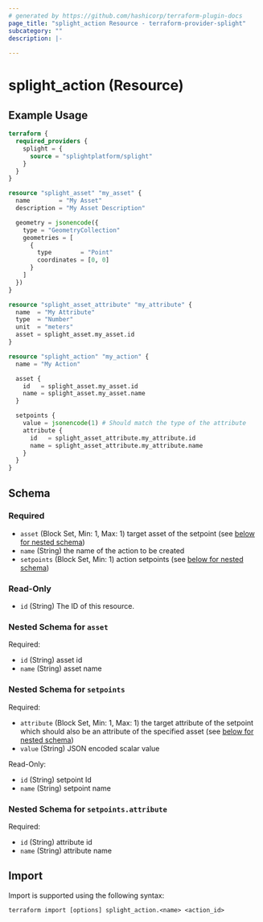 ```yaml
---
# generated by https://github.com/hashicorp/terraform-plugin-docs
page_title: "splight_action Resource - terraform-provider-splight"
subcategory: ""
description: |-
  
---
```


# splight_action (Resource)



## Example Usage

```terraform
terraform {
  required_providers {
    splight = {
      source = "splightplatform/splight"
    }
  }
}

resource "splight_asset" "my_asset" {
  name        = "My Asset"
  description = "My Asset Description"

  geometry = jsonencode({
    type = "GeometryCollection"
    geometries = [
      {
        type        = "Point"
        coordinates = [0, 0]
      }
    ]
  })
}

resource "splight_asset_attribute" "my_attribute" {
  name  = "My Attribute"
  type  = "Number"
  unit  = "meters"
  asset = splight_asset.my_asset.id
}

resource "splight_action" "my_action" {
  name = "My Action"

  asset {
    id   = splight_asset.my_asset.id
    name = splight_asset.my_asset.name
  }

  setpoints {
    value = jsonencode(1) # Should match the type of the attribute
    attribute {
      id   = splight_asset_attribute.my_attribute.id
      name = splight_asset_attribute.my_attribute.name
    }
  }
}
```

<!-- schema generated by tfplugindocs -->
## Schema

### Required

- `asset` (Block Set, Min: 1, Max: 1) target asset of the setpoint (see [below for nested schema](#nestedblock--asset))
- `name` (String) the name of the action to be created
- `setpoints` (Block Set, Min: 1) action setpoints (see [below for nested schema](#nestedblock--setpoints))

### Read-Only

- `id` (String) The ID of this resource.

<a id="nestedblock--asset"></a>
### Nested Schema for `asset`

Required:

- `id` (String) asset id
- `name` (String) asset name


<a id="nestedblock--setpoints"></a>
### Nested Schema for `setpoints`

Required:

- `attribute` (Block Set, Min: 1, Max: 1) the target attribute of the setpoint which should also be an attribute of the specified asset (see [below for nested schema](#nestedblock--setpoints--attribute))
- `value` (String) JSON encoded scalar value

Read-Only:

- `id` (String) setpoint Id
- `name` (String) setpoint name

<a id="nestedblock--setpoints--attribute"></a>
### Nested Schema for `setpoints.attribute`

Required:

- `id` (String) attribute id
- `name` (String) attribute name

## Import

Import is supported using the following syntax:

```shell
terraform import [options] splight_action.<name> <action_id>
```

